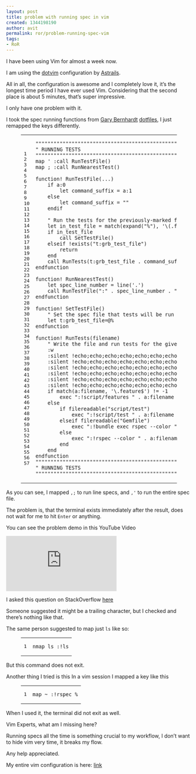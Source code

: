 ```yaml
---
layout: post
title: problem with running spec in vim
created: 1344198190
author: avit
permalink: ror/problem-running-spec-vim
tags:
- RoR
---
```

<p>I have been using Vim for almost a week now.</p>

<p>I am using the <a href="http://github.com/astrails/dotvim">dotvim</a> configuration by <a href="http://astrails.com">Astrails</a>.</p>

<p>All in all, the configuration is awesome and I completely love it, it’s the longest time period I have ever used Vim. Considering that the second place is about 5 minutes, that’s super impressive.</p>

<p>I only have one problem with it.</p>

<p>I took the spec running functions from <a href="https://github.com/garybernhardt">Gary Bernhardt</a> <a href="https://github.com/garybernhardt/dotfiles/">dotfiles</a>, I just remapped the keys differently.</p>

<figure class='code'><div class="highlight"><table><tr><td class="gutter"><pre class="line-numbers"><span class='line-number'>1</span>
<span class='line-number'>2</span>
<span class='line-number'>3</span>
<span class='line-number'>4</span>
<span class='line-number'>5</span>
<span class='line-number'>6</span>
<span class='line-number'>7</span>
<span class='line-number'>8</span>
<span class='line-number'>9</span>
<span class='line-number'>10</span>
<span class='line-number'>11</span>
<span class='line-number'>12</span>
<span class='line-number'>13</span>
<span class='line-number'>14</span>
<span class='line-number'>15</span>
<span class='line-number'>16</span>
<span class='line-number'>17</span>
<span class='line-number'>18</span>
<span class='line-number'>19</span>
<span class='line-number'>20</span>
<span class='line-number'>21</span>
<span class='line-number'>22</span>
<span class='line-number'>23</span>
<span class='line-number'>24</span>
<span class='line-number'>25</span>
<span class='line-number'>26</span>
<span class='line-number'>27</span>
<span class='line-number'>28</span>
<span class='line-number'>29</span>
<span class='line-number'>30</span>
<span class='line-number'>31</span>
<span class='line-number'>32</span>
<span class='line-number'>33</span>
<span class='line-number'>34</span>
<span class='line-number'>35</span>
<span class='line-number'>36</span>
<span class='line-number'>37</span>
<span class='line-number'>38</span>
<span class='line-number'>39</span>
<span class='line-number'>40</span>
<span class='line-number'>41</span>
<span class='line-number'>42</span>
<span class='line-number'>43</span>
<span class='line-number'>44</span>
<span class='line-number'>45</span>
<span class='line-number'>46</span>
<span class='line-number'>47</span>
<span class='line-number'>48</span>
<span class='line-number'>49</span>
<span class='line-number'>50</span>
<span class='line-number'>51</span>
<span class='line-number'>52</span>
<span class='line-number'>53</span>
<span class='line-number'>54</span>
<span class='line-number'>55</span>
<span class='line-number'>56</span>
<span class='line-number'>57</span>
</pre></td><td class='code'><pre><code class=''><span class='line'>""""""""""""""""""""""""""""""""""""""""""""""""""""""""""""""""""""""""""""""
</span><span class='line'>" RUNNING TESTS
</span><span class='line'>""""""""""""""""""""""""""""""""""""""""""""""""""""""""""""""""""""""""""""""
</span><span class='line'>map <leader>' :call RunTestFile()<cr>
</span><span class='line'>map <leader>; :call RunNearestTest()<cr>
</span><span class='line'>
</span><span class='line'>function! RunTestFile(...)
</span><span class='line'>    if a:0
</span><span class='line'>        let command_suffix = a:1
</span><span class='line'>    else
</span><span class='line'>        let command_suffix = ""
</span><span class='line'>    endif
</span><span class='line'>
</span><span class='line'>    " Run the tests for the previously-marked file.
</span><span class='line'>    let in_test_file = match(expand("%"), '\(.feature\|_spec.rb\)$') != -1
</span><span class='line'>    if in_test_file
</span><span class='line'>        call SetTestFile()
</span><span class='line'>    elseif !exists("t:grb_test_file")
</span><span class='line'>        return
</span><span class='line'>    end
</span><span class='line'>    call RunTests(t:grb_test_file . command_suffix)
</span><span class='line'>endfunction
</span><span class='line'>
</span><span class='line'>function! RunNearestTest()
</span><span class='line'>    let spec_line_number = line('.')
</span><span class='line'>    call RunTestFile(":" . spec_line_number . " -b")
</span><span class='line'>endfunction
</span><span class='line'>
</span><span class='line'>function! SetTestFile()
</span><span class='line'>    " Set the spec file that tests will be run for.
</span><span class='line'>    let t:grb_test_file=@%
</span><span class='line'>endfunction
</span><span class='line'>
</span><span class='line'>function! RunTests(filename)
</span><span class='line'>    " Write the file and run tests for the given filename
</span><span class='line'>    :w
</span><span class='line'>    :silent !echo;echo;echo;echo;echo;echo;echo;echo;echo;echo
</span><span class='line'>    :silent !echo;echo;echo;echo;echo;echo;echo;echo;echo;echo
</span><span class='line'>    :silent !echo;echo;echo;echo;echo;echo;echo;echo;echo;echo
</span><span class='line'>    :silent !echo;echo;echo;echo;echo;echo;echo;echo;echo;echo
</span><span class='line'>    :silent !echo;echo;echo;echo;echo;echo;echo;echo;echo;echo
</span><span class='line'>    :silent !echo;echo;echo;echo;echo;echo;echo;echo;echo;echo
</span><span class='line'>    if match(a:filename, '\.feature$') != -1
</span><span class='line'>        exec ":!script/features " . a:filename
</span><span class='line'>    else
</span><span class='line'>        if filereadable("script/test")
</span><span class='line'>            exec ":!script/test " . a:filename
</span><span class='line'>        elseif filereadable("Gemfile")
</span><span class='line'>            exec ":!bundle exec rspec --color " . a:filename
</span><span class='line'>        else
</span><span class='line'>            exec ":!rspec --color " . a:filename
</span><span class='line'>        end
</span><span class='line'>    end
</span><span class='line'>endfunction
</span><span class='line'>""""""""""""""""""""""""""""""""""""""""""""""""""""""""""""""""""""""""""""""
</span><span class='line'>" RUNNING TESTS
</span><span class='line'>""""""""""""""""""""""""""""""""""""""""""""""""""""""""""""""""""""""""""""""</span></code></pre></td></tr></table></div></figure>


<p>As you can see, I mapped <code>,;</code> to run line specs, and <code>,'</code> to run the entire spec file.</p>

<p>The problem is, that the terminal exists immediately after the result, does not wait for me to hit <code>Enter</code> or anything.</p>

<p>You can see the problem demo in this YouTube Video</p>

<iframe width="" height="" src="http://www.youtube.com/embed/gUB48XwNq0M " frameborder="0" webkitAllowFullScreen mozallowfullscreen allowFullScreen></iframe>


<p>I asked this question on StackOverflow <a href="http://stackoverflow.com/questions/11785035/vim-issue-with-running-specs-in-ruby-rspec/11785791#11785791">here</a></p>

<p>Someone suggested it might be a trailing character, but I checked and there’s nothing like that.</p>

<p>The same person suggested to map just <code>ls</code> like so:</p>

<figure class='code'><div class="highlight"><table><tr><td class="gutter"><pre class="line-numbers"><span class='line-number'>1</span>
</pre></td><td class='code'><pre><code class=''><span class='line'>nmap <leader>ls :!ls<cr></span></code></pre></td></tr></table></div></figure>


<p>But this command does not exit.</p>

<p>Another thing I tried is this
In a vim session I mapped a key like this</p>

<figure class='code'><div class="highlight"><table><tr><td class="gutter"><pre class="line-numbers"><span class='line-number'>1</span>
</pre></td><td class='code'><pre><code class=''><span class='line'>map <Leader>~ :!rspec %<cr></span></code></pre></td></tr></table></div></figure>


<p>When I used it, the terminal did not exit as well.</p>

<p>Vim Experts, what am I missing here?</p>

<p>Running specs all the time is something crucial to my workflow, I don’t want to hide vim very time, it breaks my flow.</p>

<p>Any help appreciated.</p>

<p>My entire vim configuration is here: <a href="http://www.github.com/kensodev/dotvim">link</a></p>
